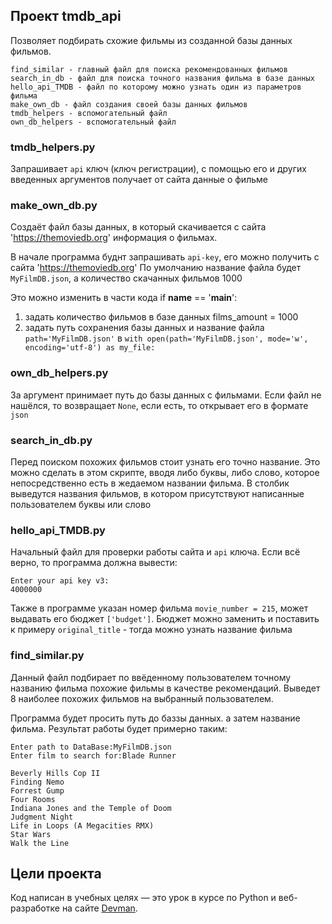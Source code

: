## Проект tmdb_api

Позволяет подбирать схожие фильмы из созданной базы данных фильмов.

	find_similar - главный файл для поиска рекомендованных фильмов
    search_in_db - файл для поиска точного названия фильма в базе данных
    hello_api_TMDB - файл по которому можно узнать один из параметров фильма
    make_own_db - файл создания своей базы данных фильмов
    tmdb_helpers - вспомогательный файл
    own_db_helpers - вспомогательный файл



### tmdb_helpers.py

Запрашивает `api` ключ (ключ регистрации), с помощью его и других введенных аргументов получает от сайта данные о фильме


### make_own_db.py

Создаёт файл базы данных, в который скачивается с сайта 'https://themoviedb.org' информация о фильмах. 

В начале программа буднт запрашивать `api-key`, его можно получить с сайта 'https://themoviedb.org'
По умолчанию название файла будет `MyFilmDB.json`, а количество скачанных фильмов 1000

Это можно изменить в части кода if __name__ == '__main__':
 1. задать количество фильмов в базе данных films_amount = 1000
 2. задать путь сохранения базы данных и название файла `path='MyFilmDB.json'` в `with open(path='MyFilmDB.json', mode='w', encoding='utf-8') as my_file:`


### own_db_helpers.py 

За аргумент принимает путь до базы данных с фильмами. 
Если файл не нашёлся, то возвращает `None`, если есть, то открывает его в формате `json`


### search_in_db.py

Перед поиском похожих фильмов стоит узнать его точно название. Это можно сделать в этом скрипте, вводя либо буквы, либо слово, которое непосредственно есть в жедаемом названии фильма.
В столбик выведутся названия фильмов, в котором присутствуют написанные пользователем буквы или слово


### hello_api_TMDB.py

Начальный файл для проверки работы сайта и `api` ключа. Если всё верно, то программа должна вывести:
```
Enter your api key v3:
4000000
```

Также в программе указан номер фильма `movie_number = 215`, может выдавать его бюджет `['budget']`. Бюджет можно заменить и поставить к примеру `original_title` - тогда можно узнать название фильма


### find_similar.py 

Данный файл подбирает по ввёденному пользователем точному названию фильма похожие фильмы в качестве рекомендаций.
Выведет 8 наиболее похожих фильмов на выбранный пользователем.

Программа будет просить путь до баззы данных. а затем название фильма.
Результат работы будет примерно таким:
```
Enter path to DataBase:MyFilmDB.json
Enter film to search for:Blade Runner

Beverly Hills Cop II
Finding Nemo
Forrest Gump
Four Rooms
Indiana Jones and the Temple of Doom
Judgment Night
Life in Loops (A Megacities RMX)
Star Wars
Walk the Line
```

## Цели проекта
Код написан в учебных целях — это урок в курсе по Python и веб-разработке на сайте [Devman](https://dvmn.org/).
